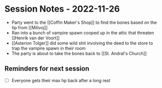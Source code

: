 # Session Notes - 2022-11-26
* Party went to the [[Coffin Maker's Shop]] to find the bones based on the tip from [[Milivoj]]
* Ran into a bunch of vampire spawn cooped up in the attic that threaten [[Henrik van der Voort]]
* [[Asterion Tolger]] did some wild shit involving the deed to the store to trap the vampire spawn in their room
* The party is about to take the bones back to [[St. Andral's Church]]




## Reminders for next session
* [ ] Everyone gets their max hp back after a long rest 